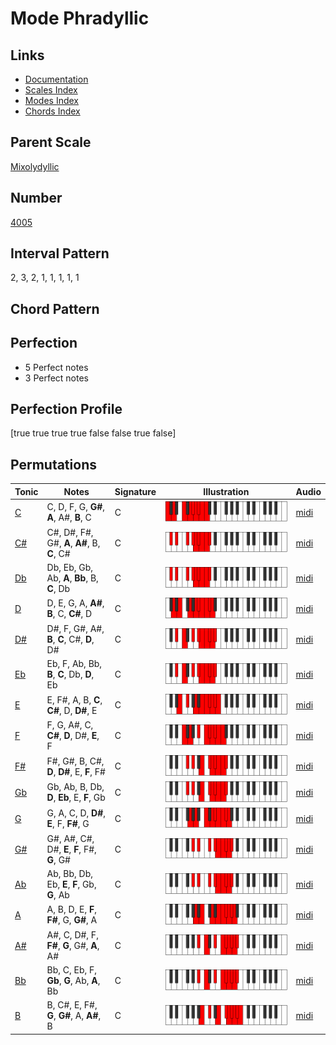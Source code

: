 # Mode Phradyllic

## Links

- [Documentation](index.md)
- [Scales Index](Scales.md)
- [Modes Index](Modes.md)
- [Chords Index](Chords.md)

## Parent Scale

[Mixolydyllic](ScaleMixolydyllic.md)

## Number

[4005](https://ianring.com/musictheory/scales/4005)

## Interval Pattern

2, 3, 2, 1, 1, 1, 1, 1

## Chord Pattern



## Perfection

- 5 Perfect notes
- 3 Perfect notes

## Perfection Profile

[true true true true false false true false]

## Permutations

| Tonic | Notes | Signature | Illustration | Audio |
|-------|-------|-----------|--------------|-------|
| [C](ModeCNaturalPhradyllic.md) | C, D, F, G, **G#**, **A**, A#, **B**, C | C | ![CNaturalPhradyllic](ModeCNaturalPhradyllic.png) | [midi](https://github.com/edipermadi/music/blob/main/docs/ModeCNaturalPhradyllic.mid?raw=true) |
| [C#](ModeCSharpPhradyllic.md) | C#, D#, F#, G#, **A**, **A#**, B, **C**, C# | C | ![CSharpPhradyllic](ModeCSharpPhradyllic.png) | [midi](https://github.com/edipermadi/music/blob/main/docs/ModeCSharpPhradyllic.mid?raw=true) |
| [Db](ModeDFlatPhradyllic.md) | Db, Eb, Gb, Ab, **A**, **Bb**, B, **C**, Db | C | ![DFlatPhradyllic](ModeDFlatPhradyllic.png) | [midi](https://github.com/edipermadi/music/blob/main/docs/ModeDFlatPhradyllic.mid?raw=true) |
| [D](ModeDNaturalPhradyllic.md) | D, E, G, A, **A#**, **B**, C, **C#**, D | C | ![DNaturalPhradyllic](ModeDNaturalPhradyllic.png) | [midi](https://github.com/edipermadi/music/blob/main/docs/ModeDNaturalPhradyllic.mid?raw=true) |
| [D#](ModeDSharpPhradyllic.md) | D#, F, G#, A#, **B**, **C**, C#, **D**, D# | C | ![DSharpPhradyllic](ModeDSharpPhradyllic.png) | [midi](https://github.com/edipermadi/music/blob/main/docs/ModeDSharpPhradyllic.mid?raw=true) |
| [Eb](ModeEFlatPhradyllic.md) | Eb, F, Ab, Bb, **B**, **C**, Db, **D**, Eb | C | ![EFlatPhradyllic](ModeEFlatPhradyllic.png) | [midi](https://github.com/edipermadi/music/blob/main/docs/ModeEFlatPhradyllic.mid?raw=true) |
| [E](ModeENaturalPhradyllic.md) | E, F#, A, B, **C**, **C#**, D, **D#**, E | C | ![ENaturalPhradyllic](ModeENaturalPhradyllic.png) | [midi](https://github.com/edipermadi/music/blob/main/docs/ModeENaturalPhradyllic.mid?raw=true) |
| [F](ModeFNaturalPhradyllic.md) | F, G, A#, C, **C#**, **D**, D#, **E**, F | C | ![FNaturalPhradyllic](ModeFNaturalPhradyllic.png) | [midi](https://github.com/edipermadi/music/blob/main/docs/ModeFNaturalPhradyllic.mid?raw=true) |
| [F#](ModeFSharpPhradyllic.md) | F#, G#, B, C#, **D**, **D#**, E, **F**, F# | C | ![FSharpPhradyllic](ModeFSharpPhradyllic.png) | [midi](https://github.com/edipermadi/music/blob/main/docs/ModeFSharpPhradyllic.mid?raw=true) |
| [Gb](ModeGFlatPhradyllic.md) | Gb, Ab, B, Db, **D**, **Eb**, E, **F**, Gb | C | ![GFlatPhradyllic](ModeGFlatPhradyllic.png) | [midi](https://github.com/edipermadi/music/blob/main/docs/ModeGFlatPhradyllic.mid?raw=true) |
| [G](ModeGNaturalPhradyllic.md) | G, A, C, D, **D#**, **E**, F, **F#**, G | C | ![GNaturalPhradyllic](ModeGNaturalPhradyllic.png) | [midi](https://github.com/edipermadi/music/blob/main/docs/ModeGNaturalPhradyllic.mid?raw=true) |
| [G#](ModeGSharpPhradyllic.md) | G#, A#, C#, D#, **E**, **F**, F#, **G**, G# | C | ![GSharpPhradyllic](ModeGSharpPhradyllic.png) | [midi](https://github.com/edipermadi/music/blob/main/docs/ModeGSharpPhradyllic.mid?raw=true) |
| [Ab](ModeAFlatPhradyllic.md) | Ab, Bb, Db, Eb, **E**, **F**, Gb, **G**, Ab | C | ![AFlatPhradyllic](ModeAFlatPhradyllic.png) | [midi](https://github.com/edipermadi/music/blob/main/docs/ModeAFlatPhradyllic.mid?raw=true) |
| [A](ModeANaturalPhradyllic.md) | A, B, D, E, **F**, **F#**, G, **G#**, A | C | ![ANaturalPhradyllic](ModeANaturalPhradyllic.png) | [midi](https://github.com/edipermadi/music/blob/main/docs/ModeANaturalPhradyllic.mid?raw=true) |
| [A#](ModeASharpPhradyllic.md) | A#, C, D#, F, **F#**, **G**, G#, **A**, A# | C | ![ASharpPhradyllic](ModeASharpPhradyllic.png) | [midi](https://github.com/edipermadi/music/blob/main/docs/ModeASharpPhradyllic.mid?raw=true) |
| [Bb](ModeBFlatPhradyllic.md) | Bb, C, Eb, F, **Gb**, **G**, Ab, **A**, Bb | C | ![BFlatPhradyllic](ModeBFlatPhradyllic.png) | [midi](https://github.com/edipermadi/music/blob/main/docs/ModeBFlatPhradyllic.mid?raw=true) |
| [B](ModeBNaturalPhradyllic.md) | B, C#, E, F#, **G**, **G#**, A, **A#**, B | C | ![BNaturalPhradyllic](ModeBNaturalPhradyllic.png) | [midi](https://github.com/edipermadi/music/blob/main/docs/ModeBNaturalPhradyllic.mid?raw=true) |
